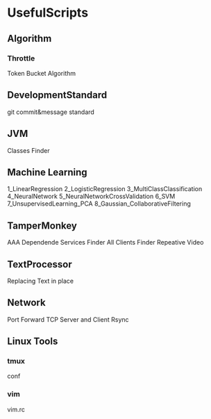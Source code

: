 # UsefulScripts

## Algorithm
### Throttle
Token Bucket Algorithm

## DevelopmentStandard
git commit&message standard

## JVM
Classes Finder

## Machine Learning	
1_LinearRegression
2_LogisticRegression
3_MultiClassClassification
4_NeuralNetwork
5_NeuralNetworkCrossValidation
6_SVM
7_UnsupervisedLearning_PCA
8_Gaussian_CollaborativeFiltering

## TamperMonkey
AAA Dependende Services Finder
All Clients Finder
Repeative Video

## TextProcessor
Replacing Text in place

## Network
Port Forward
TCP Server and Client
Rsync

## Linux Tools
### tmux
conf

### vim
vim.rc
